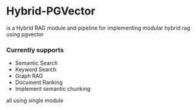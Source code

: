 # Hybrid-PGVector

is a Hybrid RAG module and pipeline for implementing modular hybrid rag using pgvector 

### Currently supports 

- Semantic Search 
- Keyword Search 
- Graph RAG 
- Document Ranking 
- Implement semantic chunking

all using single module